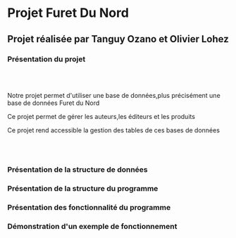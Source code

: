 <h1>Projet Furet Du Nord</h1>
<h2>Projet réalisée par Tanguy Ozano et Olivier Lohez</h2>
<h3>Présentation du projet</h3>
<br/><br/>
<p>Notre projet permet d'utiliser une base de données,plus précisément une base de données Furet du Nord</p>
<p>Ce projet permet de gérer les auteurs,les éditeurs et les produits</p>
<p>Ce projet rend accessible la gestion des tables de ces bases de données</p>
<br/><br/>
<h3>Présentation de la structure de données</h3>
<h3>Présentation de la structure du programme</h3>
<h3>Présentation des fonctionnalité du programme</h3>
<h3>Démonstration d'un exemple de fonctionnement</h3>
